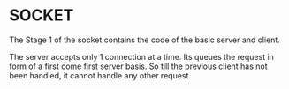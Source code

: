 SOCKET
======
The Stage 1 of the socket contains the code of the basic server and client.

The server accepts only 1 connection at a time. Its queues the request in form of a first come first server basis. 
So till the previous client has not been handled, it cannot handle any other request.